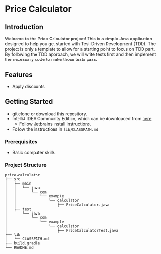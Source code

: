 # Price Calculator

## Introduction

Welcome to the Price Calculator project! This is a simple Java application designed to help you get started with Test-Driven Development (TDD). 
The project is only a template to allow for a starting point to focus on TDD part. 
By following the TDD approach, we will write tests first and then implement the necessary code to make those tests pass.

## Features

- Apply discounts

## Getting Started
- git clone or download this repository.   
- IntelliJ IDEA Community Edition, which can be downloaded from [here](https://www.jetbrains.com/idea/download/)
  - Follow Jetbrains install instructions. 
- Follow the instructions in `lib/CLASSPATH.md`

### Prerequisites

- Basic computer skills 

### Project Structure
```
price-calculator
├── src
│   ├── main
│   │   └── java
│   │       └── com
│   │           └── example
│   │               └── calculator
│   │                   ├── PriceCalculator.java
│   ├── test
│       └── java
│           └── com
│               └── example
│                   └── calculator
│                       ├── PriceCalculatorTest.java
├── lib
│   └── CLASSPATH.md
├── build.gradle
└── README.md
```


